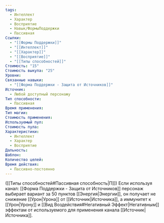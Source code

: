 ```yaml
---
tags:
  - Интеллект
  - Характер
  - Восприятие
  - Навык/ФормыПоддержки
  - Пассивная
Ссылки:
  - "[[Формы Поддержки]]"
  - "[[Интеллект]]"
  - "[[Характер]]"
  - "[[Восприятие]]"
  - "[[Типы способностей]]"
Стоимость: "15"
Стоимость выкупа: "25"
Уровни: 
Связанные навыки:
  - "[[Форма Поддержки - Защита от Источников]]"
Источник:
  - Любой доступный персонажу
Тип способности:
  - Пассивная
Время применения: 
Тип магии: 
Стоимость применения: 
Используемый пул: 
Стоимость пула: 
Характеристики:
  - Интеллект
  - Характер
  - Восприятие
Дальность: 
Шаблон: 
Количество целей: 
Время действия:
  - Пассивно-постоянно
---
```

([[Типы способностей#Пассивная способность|П]]) Если используя канал: [[Форма Поддержки - Защита от Источников]] персонаж выбирает вариант за 50 пунктов [[Энергия|Энергии]], он получает не снижение [[Урон|Урона]] от [[Источник|Источника]], а иммунитет к [[Урон|Урону]] и [[Вид Воздействия#Негативный Эффект|Негативным]] эффектам от используемого для применения канала [[Источник|Источника]].